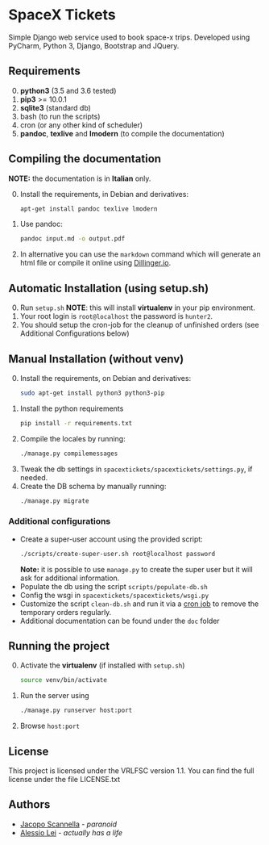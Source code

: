 # SpaceX Tickets

Simple Django web service used to book space-x trips.
Developed using PyCharm, Python 3, Django, Bootstrap and JQuery.

## Requirements
0. **python3** (3.5 and 3.6 tested)
1. **pip3** >= 10.0.1
3. **sqlite3** (standard db)
4. bash (to run the scripts)
5. cron (or any other kind of scheduler)
6. **pandoc**, **texlive** and **lmodern** (to compile the documentation)

## Compiling the documentation
**NOTE:** the documentation is in **Italian** only.

0. Install the requirements, in Debian and derivatives:
    ```bash
    apt-get install pandoc texlive lmodern
    ```
1. Use pandoc:
    ```bash
    pandoc input.md -o output.pdf
    ```
2. In alternative you can use the `markdown` command which will generate an html file or compile it online using [Dillinger.io](https://dillinger.io/).


## Automatic Installation (using setup.sh)
0. Run `setup.sh`
**NOTE**: this will install **virtualenv** in your pip environment.
1. Your root login is `root@localhost` the password is `hunter2`.
2. You should setup the cron-job for the cleanup of unfinished orders (see Additional Configurations below)

## Manual Installation (without venv)
0. Install the requirements, on Debian and derivatives:
    ```bash
    sudo apt-get install python3 python3-pip
    ```
2. Install the python requirements
    ```bash
    pip install -r requirements.txt
    ```
2. Compile the locales by running:
    ```bash
    ./manage.py compilemessages
    ```
3. Tweak the db settings in `spacextickets/spacextickets/settings.py`, if needed.
4. Create the DB schema by manually running:
    ```bash
    ./manage.py migrate
    ```
### Additional configurations
* Create a super-user account using the provided script:
    ```bash
    ./scripts/create-super-user.sh root@localhost password
    ```
    **Note:** it is possible to use `manage.py` to create the super user but it will ask for additional information.
* Populate the db using the script `scripts/populate-db.sh`
* Config the wsgi in `spacextickets/spacextickets/wsgi.py`
* Customize the script `clean-db.sh` and run it via a [cron job](https://debian-administration.org/article/56/Command_scheduling_with_cron) to remove the temporary orders regularly.
* Additional documentation can be found under the `doc` folder

## Running the project 
0. Activate the **virtualenv** (if installed with `setup.sh`)
   ```bash
   source venv/bin/activate
   ```
1. Run the server using
    ```bash
    ./manage.py runserver host:port
    ```
2. Browse `host:port`

## License
This project is licensed under the VRLFSC version 1.1.
You can find the full license under the file LICENSE.txt

## Authors
* [Jacopo Scannella](https://github.com/antipatico) - _paranoid_
* [Alessio Lei](https://github.com/AlessioLei94) - _actually has a life_

